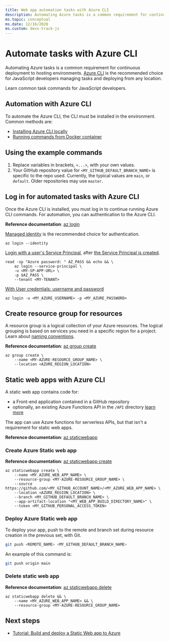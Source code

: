 ```yaml
---
title: Web app automation tasks with Azure CLI
description: Automating Azure tasks is a common requirement for continuous deployment to hosting environments. Azure CLI is the recommended choice for JavaScript developers managing tasks and deploying from any location.
ms.topic: conceptual
ms.date: 12/16/2020
ms.custom: devx-track-js
---
```


# Automate tasks with Azure CLI

Automating Azure tasks is a common requirement for continuous deployment to hosting environments. [Azure CLI](/cli/azure/) is the recommended choice for JavaScript developers managing tasks and deploying from any location.

Learn common task commands for JavaScript developers. 

## Automation with Azure CLI

To automate the Azure CLI, the CLI must be installed in the environment. Common methods are: 

* [Installing Azure CLI locally](/cli/azure/install-azure-cli)
* [Running commands from Docker container](/cli/azure/run-azure-cli-docker)

## Using the example commands 

1. Replace variables in brackets, `<...>`, with your own values. 
1. Your GitHub repository value for `<MY_GITHUB_DEFAULT_BRANCH_NAME>` is specific to the repo used. Currently, the typical values are `main`, or `default`. Older repositories may use `master`. 

## Log in for automated tasks with Azure CLI

Once the Azure CLI is installed, you must log in to continue running Azure CLI commands. For automation, you can authentication to the Azure CLI.

**Reference documentation**: [az login](/cli/azure/reference-index#az_login)

[Managed identity](/cli/azure/authenticate-azure-cli#sign-in-with-a-managed-identity) is the recommended choice for authentication.

```azurecli
az login --identity
```

[Login with a user's Service Principal](/cli/azure/authenticate-azure-cli#sign-in-with-a-service-principal), after [the Service Principal is created](../core/node-sdk-azure-authenticate-principal.md#create-a-service-principal-using-the-azure-cli-20). 

```dotnetcli
read -sp "Azure password: " AZ_PASS && echo && \ 
    az login --service-principal \
    -u <MY-SP-APP-URL> \
    -p $AZ_PASS \
    --tenant <MY-TENANT>
```


[With User credentials: username and password](/cli/azure/authenticate-azure-cli#sign-in-with-credentials-on-the-command-line)

```dotnetcli
az login -u <MY_AZURE_USERNAME> -p <MY_AZURE_PASSWORD>
```    

## Create resource group for resources

A resource group is a logical collection of your Azure resources. The logical grouping is based on services you need in a specific region for a project. Learn about [naming conventions](/azure/cloud-adoption-framework/ready/azure-best-practices/resource-naming).

**Reference documentation**: [az group create](/cli/azure/group#az_group_create)

```azurecli
az group create \
    --name <MY-AZURE-RESOURCE_GROUP_NAME> \
    --location <AZURE_REGION_LOCATION>
```

## Static web apps with Azure CLI

A static web app contains code for:

* a Front-end application contained in a GitHub repository
* optionally, an existing Azure Functions API in the `/API` directory [learn more](/azure/static-web-apps/add-api#create-the-api)

The app can use Azure functions for serverless APIs, but that isn't a requirement for static web apps. 

**Reference documentation**: [az staticwebapp](/cli/azure/staticwebapp)

### Create Azure Static web app 

**Reference documentation**: [az staticwebapp create](/cli/azure/staticwebapp#az_staticwebapp_create)

```azurecli
az staticwebapp create \
    --name <MY_AZURE_WEB_APP_NAME> \
    --resource-group <MY-AZURE-RESOURCE_GROUP_NAME> \
    --source https://github.com/<MY_GITHUB_ACCOUNT_NAME>/<MY_AZURE_WEB_APP_NAME> \
    --location <AZURE_REGION_LOCATION> \
    --branch <MY_GITHUB_DEFAULT_BRANCH_NAME> \
    --app-artifact-location "<MY_WEB_APP_BUILD_DIRECTORY_NAME>" \
    --token <MY_GITHUB_PERSONAL_ACCESS_TOKEN>
```

### Deploy Azure Static web app 

To deploy your app, push to the remote and branch set during resource creation in the previous set, with Git. 

```bash
git push <REMOTE_NAME> <MY_GITHUB_DEFAULT_BRANCH_NAME>
```

An example of this command is:

```bash
git push origin main
```

### Delete static web app 

**Reference documentation**: [az staticwebapp delete](/cli/azure/staticwebapp#az_staticwebapp_delete)

```azurecli
az staticwebapp delete && \
    --name <MY_AZURE_WEB_APP_NAME> && \
    --resource-group <MY-AZURE-RESOURCE_GROUP_NAME>
```

## Next steps

* [Tutorial: Build and deploy a Static Web app to Azure](../tutorial/static-web-app/introduction.md)

